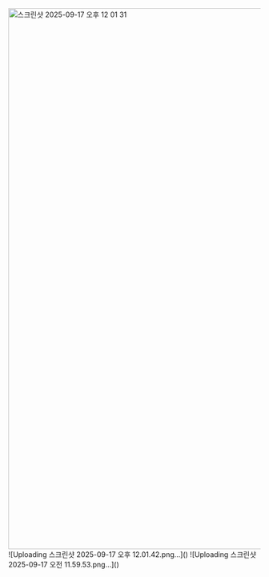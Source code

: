 <img width="1920" height="1080" alt="스크린샷 2025-09-17 오후 12 01 31" src="https://github.com/user-attachments/assets/afd88383-30cc-4f83-814c-feeefd54b202" />
![Uploading 스크린샷 2025-09-17 오후 12.01.42.png…]()
![Uploading 스크린샷 2025-09-17 오전 11.59.53.png…]()
